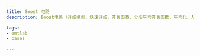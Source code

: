```yaml
---
title: Boost 电路
description: Boost电路（详细模型、快速详细、开关函数、分段平均开关函数、平均化、ADC对比）

tags:
- emtlab
- cases

---
```


<!-- import DocCardList from '@theme/DocCardList';

<DocCardList /> -->